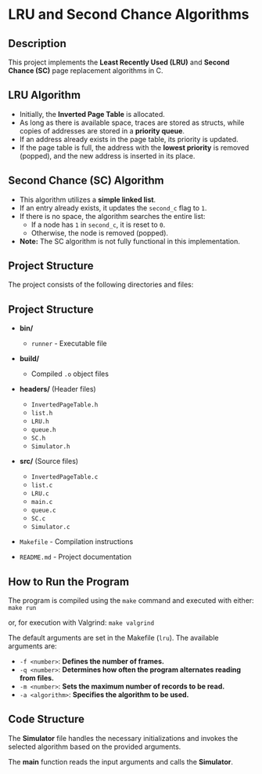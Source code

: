 # LRU and Second Chance Algorithms

## Description  

This project implements the **Least Recently Used (LRU)** and **Second Chance (SC)** page replacement algorithms in C.  

## LRU Algorithm  

- Initially, the **Inverted Page Table** is allocated.  
- As long as there is available space, traces are stored as structs, while copies of addresses are stored in a **priority queue**.  
- If an address already exists in the page table, its priority is updated.  
- If the page table is full, the address with the **lowest priority** is removed (popped), and the new address is inserted in its place.  

## Second Chance (SC) Algorithm  

- This algorithm utilizes a **simple linked list**.  
- If an entry already exists, it updates the `second_c` flag to `1`.  
- If there is no space, the algorithm searches the entire list:  
  - If a node has `1` in `second_c`, it is reset to `0`.  
  - Otherwise, the node is removed (popped).  
- **Note:** The SC algorithm is not fully functional in this implementation.  

## Project Structure  

The project consists of the following directories and files: 

## Project Structure

- **bin/**  
  - `runner` - Executable file  

- **build/**  
  - Compiled `.o` object files  

- **headers/** (Header files)  
  - `InvertedPageTable.h`  
  - `list.h`  
  - `LRU.h`  
  - `queue.h`  
  - `SC.h`  
  - `Simulator.h`  

- **src/** (Source files)  
  - `InvertedPageTable.c`  
  - `list.c`  
  - `LRU.c`  
  - `main.c`  
  - `queue.c`  
  - `SC.c`  
  - `Simulator.c`  

- `Makefile` - Compilation instructions  
- `README.md` - Project documentation  


## How to Run the Program

The program is compiled using the `make` command and executed with either: `make run`

or, for execution with Valgrind: `make valgrind`



The default arguments are set in the Makefile (`lru`). The available arguments are:

- `-f <number>`: **Defines the number of frames.**  
- `-q <number>`: **Determines how often the program alternates reading from files.**  
- `-m <number>`: **Sets the maximum number of records to be read.**  
- `-a <algorithm>`: **Specifies the algorithm to be used.**  


## Code Structure

The **Simulator** file handles the necessary initializations and invokes the selected algorithm based on the provided arguments.

The **main** function reads the input arguments and calls the **Simulator**.




